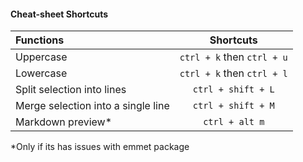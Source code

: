 #### Cheat-sheet Shortcuts

| Functions                         | Shortcuts                 |
|:----------------------------------|:-------------------------:|
|Uppercase                          | `ctrl + k` then `ctrl + u`|
|Lowercase                          | `ctrl + k` then `ctrl + l`|
|Split selection into lines         | `ctrl + shift + L`        |
|Merge selection into a single line | `ctrl + shift + M`        |
|Markdown preview*                   | `ctrl + alt m`            |

*Only if its has issues with emmet package
